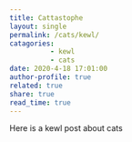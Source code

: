```yaml
---
title: Cattastophe
layout: single
permalink: /cats/kewl/
catagories:
          - kewl
          - cats
date: 2020-4-18 17:01:00 
author-profile: true
related: true
share: true
read_time: true
---
```


Here is a kewl post about cats
